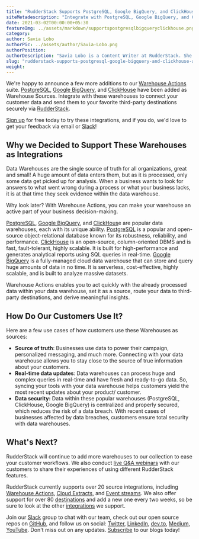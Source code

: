 ```yaml
---
title: "RudderStack Supports PostgreSQL, Google BigQuery, and ClickHouse as Warehouse Actions"
siteMetadescription: "Integrate with PostgreSQL, Google BigQuery, and ClickHouse warehouses to connect your customer data and send them to your favorite third-party destinations securely via RudderStack."
date: 2021-03-02T00:00:00+05:30
featureImg: ../assets/markdown/supportspostgresqlbigqueryclickhouse.png
category:
author: Savia Lobo
authorPic: ../assets/author/Savia-Lobo.png
authorPosition:
authorDescription: "Savia Lobo is a Content Writer at RudderStack. She is a techie at heart and loves to stay up to date with tech happenings across the globe. If she is not writing or reading, you will find her singing and composing songs."
slug: "rudderstack-supports-postgresql-google-bigquery-and-clickhouse-as-warehouse-actions"
weight: 
---
```

We're happy to announce a few more additions to our [Warehouse Actions](https://rudderstack.com/blog/rudderstack-warehouse-actions-unlocks-the-data-in-your-warehouse) suite. [PostgreSQL](https://docs.rudderstack.com/warehouse-actions/postgresql), [Google BigQuery](https://docs.rudderstack.com/warehouse-actions/google-bigquery), and [ClickHouse](https://docs.rudderstack.com/warehouse-actions/clickhouse) have been added as Warehouse Sources. Integrate with these warehouses to connect your customer data and send them to your favorite third-party destinations securely via [RudderStack](http://www.rudderstack.com/).

[Sign up](https://app.rudderstack.com/signup) for free today to try these integrations, and if you do, we'd love to get your feedback via email or [Slack](https://resources.rudderstack.com/join-rudderstack-slack)! 


## Why we Decided to Support These Warehouses as Integrations

Data Warehouses are the single source of truth for all organizations, great and small! A huge amount of data enters them, but as it is processed, only some data get picked up for analysis. When a business wants to look for answers to what went wrong during a process or what your business lacks, it is at that time they seek evidence within the data warehouse. 

Why look later? With Warehouse Actions, you can make your warehouse an active part of your business decision-making. 

[PostgreSQL](https://rudderstack.com/integration/postgresql-source/), [Google BigQuery](https://rudderstack.com/integration/google-bigquery-source/), and [ClickHous](https://rudderstack.com/integration/clickhouse-source/)e are popular data warehouses, each with its unique ability. [PostgreSQL](https://www.postgresql.org/) is a popular and open-source object-relational database known for its robustness, reliability, and performance. [ClickHouse](https://clickhouse.tech/) is an open-source, column-oriented DBMS and is fast, fault-tolerant, highly scalable. It is built for high-performance and generates analytical reports using SQL queries in real-time. [Google BigQuery](https://cloud.google.com/bigquery) is a fully-managed cloud data warehouse that can store and query huge amounts of data in no time. It is serverless, cost-effective, highly scalable, and is built to analyze massive datasets.

Warehouse Actions enables you to act quickly with the already processed data within your data warehouse, set it as a source, route your data to third-party destinations, and derive meaningful insights.  


## How Do Our Customers Use It? 


Here are a few use cases of how customers use these Warehouses as sources:



*   **Source of truth**: Businesses use data to power their campaign, personalized messaging, and much more. Connecting with your data warehouse allows you to stay close to the source of true information about your customers.
*   **Real-time data updates**: Data warehouses can process huge and complex queries in real-time and have fresh and ready-to-go data. So, syncing your tools with your data warehouse helps customers yield the most recent updates about your product/ customer.
*   **Data security:** Data within these popular warehouses (PostgreSQL, ClickHouse, Google BigQuery) is centralized and properly secured, which reduces the risk of a data breach. With recent cases of businesses affected by data breaches, customers ensure total security with data warehouses. 


## What's Next?

RudderStack will continue to add more warehouses to our collection to ease your customer workflows. We also conduct [live Q&A webinars](https://resources.rudderstack.com/rudderstack-webinar-registration) with our customers to share their experiences of using different RudderStack features. 

RudderStack currently supports over 20 source integrations, including [Warehouse Actions](https://docs.rudderstack.com/warehouse-actions), [Cloud Extracts](https://docs.rudderstack.com/cloud-extract-sources), and [Event streams](https://docs.rudderstack.com/rudderstack-event-streams). We also offer support for over 80 [destinations](https://docs.rudderstack.com/destinations) and add a new one every two weeks, so be sure to look at the other [integrations](https://rudderstack.com/integration/) we support. 

Join our [Slack](https://resources.rudderstack.com/join-rudderstack-slack) group to chat with our team, check out our open source repos on [GitHub](https://github.com/rudderlabs), and follow us on social: [Twitter](https://twitter.com/RudderStack), [LinkedIn](https://www.linkedin.com/company/rudderlabs/), [dev.to](https://dev.to/rudderstack), [Medium](https://rudderstack.medium.com/), [YouTube](https://www.youtube.com/channel/UCgV-B77bV_-LOmKYHw8jvBw). Don't miss out on any updates. [Subscribe](https://rudderstack.com/blog/) to our blogs today!
